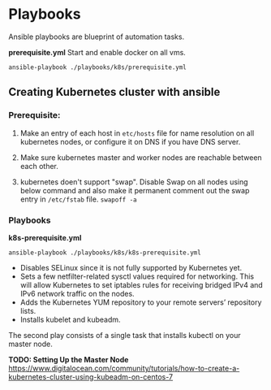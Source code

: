 # Playbooks
Ansible playbooks are blueprint of automation tasks.

**prerequisite.yml**
Start and enable docker on all vms.
```shell
ansible-playbook ./playbooks/k8s/prerequisite.yml
```

## Creating Kubernetes cluster with ansible

### Prerequisite:

1. Make an entry of each host in `etc/hosts` file for name resolution on all kubernetes nodes,
or configure it on DNS if you have DNS server.

2. Make sure kubernetes master and worker nodes are reachable between each other.
3. kubernetes doen't support "swap". Disable Swap on all nodes using below command and also make it permanent comment out the swap entry in `/etc/fstab` file.
`swapoff -a`

### Playbooks

**k8s-prerequisite.yml**
```shell
ansible-playbook ./playbooks/k8s/k8s-prerequisite.yml
```

* Disables SELinux since it is not fully supported by Kubernetes yet.
* Sets a few netfilter-related sysctl values required for networking. This will allow Kubernetes to set iptables rules for receiving bridged IPv4 and IPv6 network traffic on the nodes.
* Adds the Kubernetes YUM repository to your remote servers’ repository lists.
* Installs kubelet and kubeadm.

The second play consists of a single task that installs kubectl on your master node.

**TODO: Setting Up the Master Node**
https://www.digitalocean.com/community/tutorials/how-to-create-a-kubernetes-cluster-using-kubeadm-on-centos-7